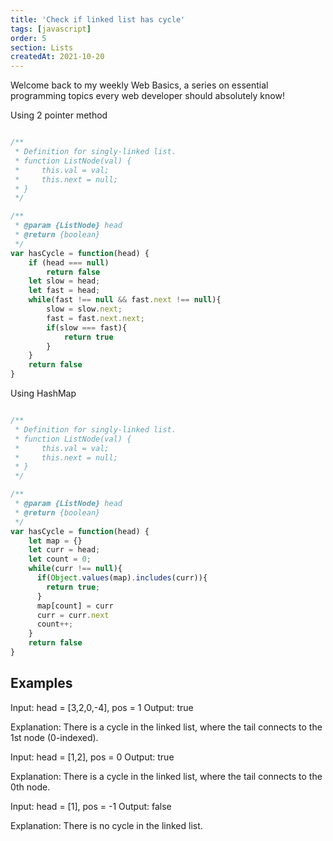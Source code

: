 ```yaml
---
title: 'Check if linked list has cycle'
tags: [javascript]
order: 5
section: Lists
createdAt: 2021-10-20
---
```


Welcome back to my weekly Web Basics, a series on essential programming topics every web developer should absolutely know!

Using 2 pointer method
```javascript

/**
 * Definition for singly-linked list.
 * function ListNode(val) {
 *     this.val = val;
 *     this.next = null;
 * }
 */

/**
 * @param {ListNode} head
 * @return {boolean}
 */
var hasCycle = function(head) {
    if (head === null)
        return false
    let slow = head;
    let fast = head;
    while(fast !== null && fast.next !== null){
        slow = slow.next;
        fast = fast.next.next;
        if(slow === fast){
            return true
        }
    }
    return false
}
```
Using HashMap
```javascript

/**
 * Definition for singly-linked list.
 * function ListNode(val) {
 *     this.val = val;
 *     this.next = null;
 * }
 */

/**
 * @param {ListNode} head
 * @return {boolean}
 */
var hasCycle = function(head) {
    let map = {}
    let curr = head;
    let count = 0;
    while(curr !== null){
      if(Object.values(map).includes(curr)){
        return true;
      }
      map[count] = curr
      curr = curr.next
      count++;
    }
    return false
}
```

## Examples

Input: head = [3,2,0,-4], pos = 1
Output: true

Explanation: There is a cycle in the linked list, where the tail connects to the 1st node (0-indexed).

Input: head = [1,2], pos = 0
Output: true

Explanation: There is a cycle in the linked list, where the tail connects to the 0th node.


Input: head = [1], pos = -1
Output: false

Explanation: There is no cycle in the linked list.
